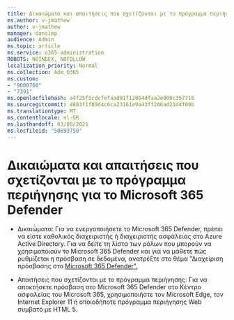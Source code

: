 ```yaml
---
title: Δικαιώματα και απαιτήσεις που σχετίζονται με το πρόγραμμα περιήγησης για το Microsoft 365 Defender
ms.author: v-jmathew
author: v-jmathew
manager: dansimp
audience: Admin
ms.topic: article
ms.service: o365-administration
ROBOTS: NOINDEX, NOFOLLOW
localization_priority: Normal
ms.collection: Adm_O365
ms.custom:
- "9000760"
- "7391"
ms.openlocfilehash: a4f25f5cdcfefaad91f12864dfaa2e000c357716
ms.sourcegitcommit: 4883f1f89d4c6ca23161e9a43ff206ad21d4f09b
ms.translationtype: MT
ms.contentlocale: el-GR
ms.lasthandoff: 03/08/2021
ms.locfileid: "50693750"
---
```

# <a name="permissions-and-browser-related-requirements-for-microsoft-365-defender"></a>Δικαιώματα και απαιτήσεις που σχετίζονται με το πρόγραμμα περιήγησης για το Microsoft 365 Defender

- Δικαιώματα: Για να ενεργοποιήσετε το Microsoft 365 Defender, πρέπει να είστε καθολικός διαχειριστής ή διαχειριστής ασφάλειας στο Azure Active Directory. Για να δείτε τη λίστα των ρόλων που μπορούν να χρησιμοποιούν το Microsoft 365 Defender και για να μάθετε πώς ρυθμίζεται η πρόσβαση σε δεδομένα, ανατρέξτε στο θέμα "Διαχείριση πρόσβασης στο [Microsoft 365 Defender".](https://go.microsoft.com/fwlink/?linkid=2143626)

- Απαιτήσεις που σχετίζονται με το πρόγραμμα περιήγησης: Για να αποκτήσετε πρόσβαση στο Microsoft 365 Defender στο Κέντρο ασφαλείας του Microsoft 365, χρησιμοποιήστε τον Microsoft Edge, τον Internet Explorer 11 ή οποιοδήποτε πρόγραμμα περιήγησης Web συμβατό με HTML 5.
